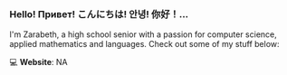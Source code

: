 ### Hello! Привет! こんにちは! 안녕! 你好！...

I'm Zarabeth, a high school senior with a passion for computer science, applied mathematics and languages. Check out some of my stuff below:

💻 **Website**: NA
